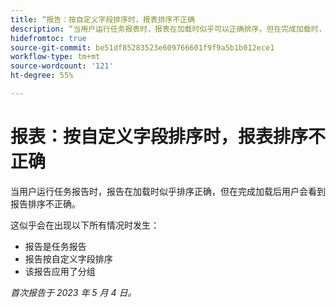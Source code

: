 ```yaml
---
title: “报告：按自定义字段排序时，报表排序不正确
description: “当用户运行任务报表时，报表在加载时似乎可以正确排序，但在完成加载时，用户会发现报表未正确排序。
hidefromtoc: true
source-git-commit: be51df85283523e609766601f9f9a5b1b012ece1
workflow-type: tm+mt
source-wordcount: '121'
ht-degree: 55%

---
```



# 报表：按自定义字段排序时，报表排序不正确

当用户运行任务报告时，报告在加载时似乎排序正确，但在完成加载后用户会看到报告排序不正确。

这似乎会在出现以下所有情况时发生：

* 报告是任务报告
* 报告按自定义字段排序
* 该报告应用了分组

_首次报告于 2023 年 5 月 4 日。_


